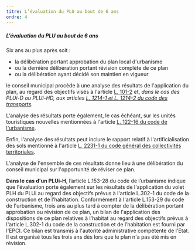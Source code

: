 ```yaml
---
titre: L’évaluation du PLU au bout de 6 ans
ordre: 4
---
```


##### L’évaluation du PLU au bout de 6 ans

Six ans au plus après soit :
- la délibération portant approbation du plan local d'urbanisme
- ou la dernière délibération portant révision complète de ce plan
- ou la délibération ayant décidé son maintien en vigueur

le conseil municipal procède à une analyse des résultats de l'application du plan, au regard des objectifs visés à l'article [L. 101-2](https://www.legifrance.gouv.fr/codes/article_lc/LEGIARTI000043977681) et, *dans le cas des PLUi-D ou PLUi-HD, aux articles [L. 1214-1 et L. 1214-2 du code des transports](https://www.legifrance.gouv.fr/codes/section_lc/LEGITEXT000023086525/LEGISCTA000023069063/#LEGISCTA000023086209).*

L'analyse des résultats porte également, le cas échéant, sur les unités touristiques nouvelles mentionnées à l'article [L. 122-16 du code de l'urbanisme](https://www.legifrance.gouv.fr/codes/article_lc/LEGIARTI000033746330).

Enfin, l'analyse des résultats peut inclure le rapport relatif à l'artificialisation des sols mentionné à l'article [L. 2231-1 du code général des collectivités territoriales](https://www.legifrance.gouv.fr/codes/section_lc/LEGITEXT000006070633/LEGISCTA000006164886/#LEGISCTA000043977998).

L'analyse de l'ensemble de ces résultats donne lieu à une délibération du conseil municipal sur l'opportunité de réviser ce plan.

**Dans le cas d'un PLUi-H**, l’article L.153-28 du code de l’urbanisme indique que l'évaluation porte également sur les résultats de l'application du volet PLH du PLUi au regard des objectifs prévus à l'article L.302-1 du code de la construction et de l’habitation.
Conformément à l'article L.153-29 du code de l'urbanisme, trois ans au plus tard à compter de la délibération portant approbation ou révision de ce plan, un bilan de l'application des dispositions de ce plan relatives à l'habitat au regard des objectifs prévus à l'article L.302-1 du code de la construction et de l’habitation est fourni par l'EPCI. Ce bilan est transmis à l'autorité administrative compétente de l'Etat. Il est organisé tous les trois ans dès lors que le plan n'a pas été mis en révision. 

